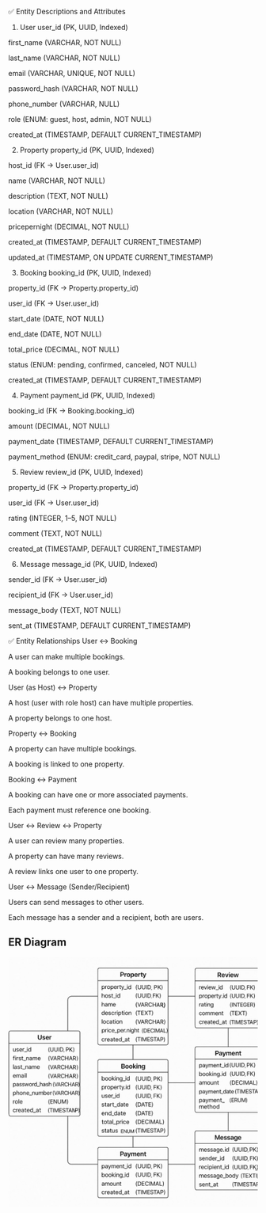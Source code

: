 ✅ Entity Descriptions and Attributes
1. User
user_id (PK, UUID, Indexed)

first_name (VARCHAR, NOT NULL)

last_name (VARCHAR, NOT NULL)

email (VARCHAR, UNIQUE, NOT NULL)

password_hash (VARCHAR, NOT NULL)

phone_number (VARCHAR, NULL)

role (ENUM: guest, host, admin, NOT NULL)

created_at (TIMESTAMP, DEFAULT CURRENT_TIMESTAMP)

2. Property
property_id (PK, UUID, Indexed)

host_id (FK → User.user_id)

name (VARCHAR, NOT NULL)

description (TEXT, NOT NULL)

location (VARCHAR, NOT NULL)

pricepernight (DECIMAL, NOT NULL)

created_at (TIMESTAMP, DEFAULT CURRENT_TIMESTAMP)

updated_at (TIMESTAMP, ON UPDATE CURRENT_TIMESTAMP)

3. Booking
booking_id (PK, UUID, Indexed)

property_id (FK → Property.property_id)

user_id (FK → User.user_id)

start_date (DATE, NOT NULL)

end_date (DATE, NOT NULL)

total_price (DECIMAL, NOT NULL)

status (ENUM: pending, confirmed, canceled, NOT NULL)

created_at (TIMESTAMP, DEFAULT CURRENT_TIMESTAMP)

4. Payment
payment_id (PK, UUID, Indexed)

booking_id (FK → Booking.booking_id)

amount (DECIMAL, NOT NULL)

payment_date (TIMESTAMP, DEFAULT CURRENT_TIMESTAMP)

payment_method (ENUM: credit_card, paypal, stripe, NOT NULL)

5. Review
review_id (PK, UUID, Indexed)

property_id (FK → Property.property_id)

user_id (FK → User.user_id)

rating (INTEGER, 1–5, NOT NULL)

comment (TEXT, NOT NULL)

created_at (TIMESTAMP, DEFAULT CURRENT_TIMESTAMP)

6. Message
message_id (PK, UUID, Indexed)

sender_id (FK → User.user_id)

recipient_id (FK → User.user_id)

message_body (TEXT, NOT NULL)

sent_at (TIMESTAMP, DEFAULT CURRENT_TIMESTAMP)

✅ Entity Relationships
User ↔ Booking

A user can make multiple bookings.

A booking belongs to one user.

User (as Host) ↔ Property

A host (user with role host) can have multiple properties.

A property belongs to one host.

Property ↔ Booking

A property can have multiple bookings.

A booking is linked to one property.

Booking ↔ Payment

A booking can have one or more associated payments.

Each payment must reference one booking.

User ↔ Review ↔ Property

A user can review many properties.

A property can have many reviews.

A review links one user to one property.

User ↔ Message (Sender/Recipient)

Users can send messages to other users.

Each message has a sender and a recipient, both are users.

## ER Diagram

![ER Diagram](https://github.com/Ricokamau/alx-airbnb-database/blob/main/ERD/Images/ERD.jpeg?raw=true)
